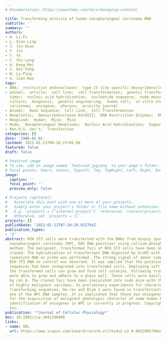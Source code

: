 ```yaml
---
# Documentation: https://wowchemy.com/docs/managing-content/

title: Transforming activity of human nasopharyngeal carcinoma DNA
subtitle: ''
summary: ''
authors:
- H. Li‐Fu
- L. Xiao‐Ling
- J. Jin‐Quan
- Y. Jin
- Y. Ye
- C. Shi‐Long
- H. Kong‐Mei
- S. Dei‐Tong
- W. Lu‐Ping
- G. Jian‐Ren
tags:
- DNA;  restriction endonuclease;  type II site specific deoxyribonuclease;  dna
- animal;  article;  cell line;  cell transformation;  genetic transfection;  genetics;  human;  metabolism;  mouse;  nasopharynx
  tumor;  nucleic acid hybridization;  nucleotide sequence;  nude mouse;  cancer graft;  cell
  culture;  diagnosis;  genetic engineering;  human cell;  in vitro study;  methodology;  nasopharynx
  carcinoma;  oncogene;  pharynx;  priority journal
- Animal;  Base Sequence;  Cell Line;  Cell Transformation
- Neoplastic;  Deoxyribonuclease HindIII;  DNA Restriction Enzymes;  DNA
- Neoplasm;  Human;  Mice;  Mice
- Nude;  Nasopharyngeal Neoplasms;  Nucleic Acid Hybridization;  Support
- Non-U.S. Gov't;  Transfection
categories: []
date: '1986-01-01'
lastmod: 2022-01-21T08:20:21+01:00
featured: false
draft: false

# Featured image
# To use, add an image named `featured.jpg/png` to your page's folder.
# Focal points: Smart, Center, TopLeft, Top, TopRight, Left, Right, BottomLeft, Bottom, BottomRight.
image:
  caption: ''
  focal_point: ''
  preview_only: false

# Projects (optional).
#   Associate this post with one or more of your projects.
#   Simply enter your project's folder or file name without extension.
#   E.g. `projects = ["internal-project"]` references `content/project/deep-learning/index.md`.
#   Otherwise, set `projects = []`.
projects: []
publishDate: '2022-01-21T07:20:20.832764Z'
publication_types:
- '2'
abstract: NIH 3T3 cells were transfected with the DNAs from biopsy specimens of human
  nasopharyngeal carcinoma (NPC, EBV DNA positive) using calcium phosphate precipitation
  method. The malignant, transformed foci of NIH 3T3 cells have been observed and
  cloned. The hybridization of transfectant DNA digested by EcoRI with total human
  leukocyte DNA as probe was performed. The strong signal of smear comparing with
  NIH 3T3 DNA as control was observed. It was implied that the putative human transforming
  sequences had been integrated into transformed cells. Employing soft agar culture,
  the transformed cells can grow and form cell colonies. Following transfer, the foci
  were able to grow and adhere to a glass wall. These cells were easily agglutinated
  by con A. The cloned foci have been inoculated into nude mice with the formation
  of highly malignant sarcomas. In preliminary experiments for characterizing the
  transforming sequences, Ha‐ras and Blym 1 were found in transfectants derived from
  one of the NPC DNA samples. It is implicated that these two oncogenes might be responsible
  for the acquisition of malignant phenotypic character of some human NPC. The further
  identification of oncogenes in NPC is currently in progress. Copyright © 1986 Wiley‐Liss,
  Inc.
publication: '*Journal of Cellular Physiology*'
doi: 10.1002/jcp.1041290406
links:
- name: URL
  url: https://www.scopus.com/inward/record.uri?eid=2-s2.0-0022995794&doi=10.1002%2fjcp.1041290406&partnerID=40&md5=cfa9e1a45f1589eea642f747e09cf9b4
---
```

